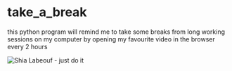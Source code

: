 # take_a_break
this python program will remind me to take some breaks from long working sessions on my computer by opening my favourite video in the browser every 2 hours


![Shia Labeouf - just do it](https://github.com/michi1992/take_a_break/blob/master/images/Just_do_it.png)
